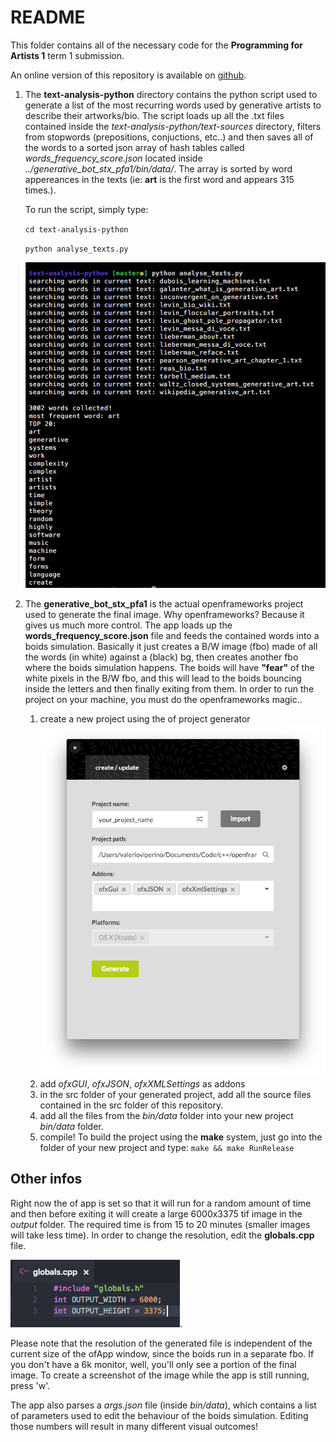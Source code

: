# README

This folder contains all of the necessary code for the **Programming for Artists 1** term 1 submission.

An online version of this repository is available on [github](https://github.com/VVZen/MACA/tree/master/end-1-term-projects/pfa1/idea-1).

1. The **text-analysis-python** directory contains the python script used to generate a list of the most recurring words used by generative artists to describe their artworks/bio.
The script loads up all the .txt files contained inside the *text-analysis-python/text-sources* directory, filters from stopwords (prepositions, conjuctions, etc..) and then saves all of the words to a sorted json array of hash tables called *words_frequency_score.json* located inside *../generative_bot_stx_pfa1/bin/data/*.
The array is sorted by word appereances in the texts (ie: **art** is the first word and appears 315 times.).

    To run the script, simply type:
    
    ```cd text-analysis-python```

    ```python analyse_texts.py``` 

    ![python-script](python_script.png)

2. The **generative_bot_stx_pfa1** is the actual openframeworks project used to generate the final image.
Why openframeworks? Because it gives us much more control. 
The app loads up the **words_frequency_score.json** file and feeds the contained words into a boids simulation. 
Basically it just creates a B/W image (fbo) made of all the words (in white) against a (black) bg, then creates another fbo where the boids simulation happens. The boids will have **"fear"** of the white pixels in the B/W fbo, and this will lead to the boids bouncing inside the letters and then finally exiting from them. 
In order to run the project on your machine, you must do the openframeworks magic.. 
    1. create a new project using the of project generator
    ![generate_project](generate_project.png)
    2. add *ofxGUI*, *ofxJSON*, *ofxXMLSettings* as addons
    3. in the src folder of your generated project, add all the source files contained in the src folder of this repository.
    4. add all the files from the *bin/data* folder into your new project *bin/data* folder.
    5. compile!
To build the project using the **make** system, just go into the folder of your new project and type:
    ```make && make RunRelease```

## Other infos
Right now the of app is set so that it will run for a random amount of time and then before exiting it will create a large 6000x3375 tif image in the *output* folder. The required time is from 15 to 20 minutes (smaller images will take less time).
In order to change the resolution, edit the **globals.cpp** file.

![globals.cpp](globals.png).

Please note that the resolution of the generated file is independent of the current size of the ofApp window, since the boids run in a separate fbo. If you don't have a 6k monitor, well, you'll only see a portion of the final image.
To create a screenshot of the image while the app is still running, press 'w'. 

The app also parses a *args.json* file (inside *bin/data*), which contains a list of parameters used to edit the behaviour of the boids simulation. Editing those numbers will result in many different visual outcomes!

